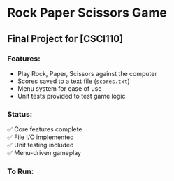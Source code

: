 # Rock Paper Scissors Game

## Final Project for [CSCI110]

### Features:
- Play Rock, Paper, Scissors against the computer
- Scores saved to a text file (`scores.txt`)
- Menu system for ease of use
- Unit tests provided to test game logic

### Status:
✅ Core features complete  
✅ File I/O implemented  
✅ Unit testing included  
✅ Menu-driven gameplay  

### To Run:

